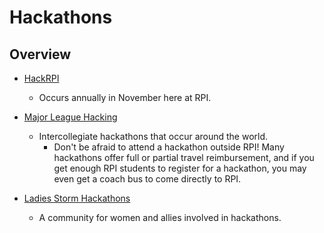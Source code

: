 # Hackathons

## Overview
- [HackRPI](https://hackrpi.com)
  - Occurs annually in November here at RPI.

- [Major League Hacking](https://mlh.io)
  - Intercollegiate hackathons that occur around the world.
    - Don't be afraid to attend a hackathon outside RPI! Many hackathons offer full or partial travel reimbursement, and if you get enough RPI students to register for a hackathon, you may even get a coach bus to come directly to RPI.

- [Ladies Storm Hackathons](https://github.com/Ladies-Storm-Hackathons)
  - A community for women and allies involved in hackathons.
